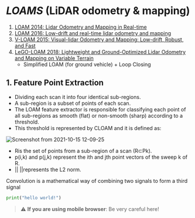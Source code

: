 

# ***LOAMS***  (LiDAR odometry & mapping)
1. [LOAM 2014: Lidar Odometry and Mapping in Real-time](https://www.ri.cmu.edu/pub_files/2014/7/Ji_LidarMapping_RSS2014_v8.pdf)
2. [LOAM 2016: Low-drift and real-time lidar odometry and mapping](https://link.springer.com/content/pdf/10.1007/s10514-016-9548-2.pdf) 
3. [V-LOAM 2015: Visual-lidar Odometry and Mapping: Low-drift, Robust, and Fast](https://frc.ri.cmu.edu/~zhangji/publications/ICRA_2015.pdf) 
4. [LeGO-LOAM 2018: Lightweight and Ground-Optimized Lidar Odometry and Mapping on Variable Terrain](https://ieeexplore.ieee.org/stamp/stamp.jsp?tp=&arnumber=8594299)  
    - Simplified LOAM (for ground vehicle) + Loop Closing  

## 1. Feature Point Extraction
- Dividing each scan it into four identical sub-regions. 
- A sub-region is a subset of points of each scan. 
- The LOAM feature extractor is responsible for classifying each point of all sub-regions as smooth (flat) or non-smooth (sharp) according to a threshold. 
- This threshold is represented by CLOAM and it is defined as:  

![Screenshot from 2021-10-15 12-09-25](https://user-images.githubusercontent.com/46463022/137519145-83290d06-8103-4e95-94b6-8195065d7c35.png)

- Ris the set of points from a sub-region of a scan (R⊂Pk). 
- p(i,k) and p(j,k) represent the ith and jth point vectors of the sweep k of R. 
- || ||represents the L2 norm.


Convolution is a mathematical way of combining two signals to form a third signal


```python
print("hello world!")
```

> :warning: **If you are using mobile browser**: Be very careful here!

